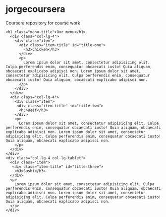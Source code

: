 # jorgecoursera
Coursera repository for course work
<!DOCTYPE html>
<html>
<head>
  <meta charset="utf-8">
  <meta name="viewport" content="width=device-width, initial-scale=1">
  <title>My Responsive Layout</title>
  <link href="https://fonts.googleapis.com/css?family=Lato" rel="stylesheet">
  <link href='css/style.css' rel='stylesheet' type='text/css'>
</head>
<body>
  <div class="container">
    <div class="row">

    <h1 class="menu-title">Our menu</h1>
      <div class="col-lg-4">
        <div class="item">
          <div class="item-title" id="title-one">
            <h3>Chicken</h3>
          </div>
          <p>
            Lorem ipsum dolor sit amet, consectetur adipisicing elit. Culpa perferendis enim, consequatur obcaecati iusto! Quia aliquam, obcaecati explicabo adipisci non. Lorem ipsum dolor sit amet, consectetur adipisicing elit. Culpa perferendis enim, consequatur obcaecati iusto! Quia aliquam, obcaecati explicabo adipisci non.
          </p>
        </div>
      </div>
      <div class="col-lg-4">
        <div class="item">
         <div class="item-title" id="title-two">
          <h3>Beef</h3>
        </div>
        <p>
          Lorem ipsum dolor sit amet, consectetur adipisicing elit. Culpa perferendis enim, consequatur obcaecati iusto! Quia aliquam, obcaecati explicabo adipisci non. Lorem ipsum dolor sit amet, consectetur adipisicing elit. Culpa perferendis enim, consequatur obcaecati iusto! Quia aliquam, obcaecati explicabo adipisci non.
        </p>
      </div>
    </div>
    <div class="col-lg-4 col-lg-tablet">
      <div class="item">
       <div class="item-title" id="title-three">
        <h3>Sushi</h3>
      </div>
      <p>
        Lorem ipsum dolor sit amet, consectetur adipisicing elit. Culpa perferendis enim, consequatur obcaecati iusto! Quia aliquam, obcaecati explicabo adipisci non. Lorem ipsum dolor sit amet, consectetur adipisicing elit. Culpa perferendis enim, consequatur obcaecati iusto! Quia aliquam, obcaecati explicabo adipisci non.
      </p>
    </div>
  </div>

</div>
</div>
</body>
</html>
